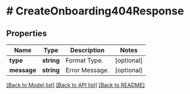 # # CreateOnboarding404Response

## Properties

Name | Type | Description | Notes
------------ | ------------- | ------------- | -------------
**type** | **string** | Format Type. | [optional]
**message** | **string** | Error Message. | [optional]

[[Back to Model list]](../../README.md#models) [[Back to API list]](../../README.md#endpoints) [[Back to README]](../../README.md)

